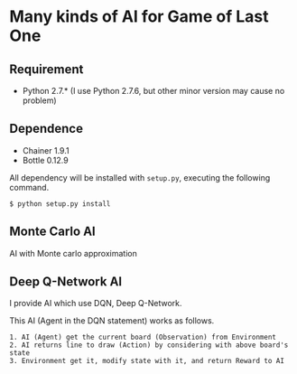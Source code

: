 # Many kinds of AI for Game of Last One

## Requirement

- Python 2.7.* (I use Python 2.7.6, but other minor version may cause no problem)

## Dependence

- Chainer 1.9.1
- Bottle 0.12.9

All dependency will be installed with `setup.py`, executing the following command.

```shell
$ python setup.py install
```

## Monte Carlo AI

AI with Monte carlo approximation


## Deep Q-Network AI

I provide AI which use DQN, Deep Q-Network.

This AI (Agent in the DQN statement) works as follows.

    1. AI (Agent) get the current board (Observation) from Environment
    2. AI returns line to draw (Action) by considering with above board's state
    3. Environment get it, modify state with it, and return Reward to AI